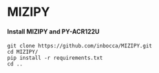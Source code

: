# MIZIPY

#### Install MIZIPY and PY-ACR122U
```
git clone https://github.com/inbocca/MIZIPY.git
cd MIZIPY/
pip install -r requirements.txt
cd ..
```

